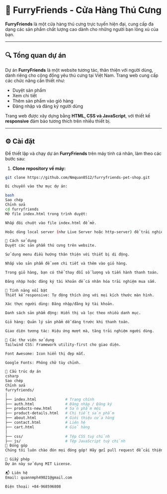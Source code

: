 # 🐾 FurryFriends - Cửa Hàng Thú Cưng

**FurryFriends** là một cửa hàng thú cưng trực tuyến hiện đại, cung cấp đa dạng các sản phẩm chất lượng cao dành cho những người bạn lông xù của bạn.

---

## 🔍 Tổng quan dự án

Dự án **FurryFriends** là một website tương tác, thân thiện với người dùng, dành riêng cho cộng đồng yêu thú cưng tại Việt Nam. Trang web cung cấp các chức năng cần thiết như:

- Duyệt sản phẩm  
- Xem chi tiết  
- Thêm sản phẩm vào giỏ hàng  
- Đăng nhập và đăng ký người dùng  

Trang web được xây dựng bằng **HTML, CSS và JavaScript**, với thiết kế **responsive** đảm bảo tương thích trên nhiều thiết bị.

---

## ⚙️ Cài đặt

Để thiết lập và chạy dự án **FurryFriends** trên máy tính cá nhân, làm theo các bước sau:

1. **Clone repository về máy:**

```bash
git clone https://github.com/Nmquan0512/furryfriends-pet-shop.git

Di chuyển vào thư mục dự án:

bash
Sao chép
Chỉnh sửa
cd furryfriends
Mở file index.html trong trình duyệt:

Nhấp đôi chuột vào file index.html để mở.

Hoặc dùng local server (như Live Server hoặc http-server) để trải nghiệm mượt hơn.

🧭 Cách sử dụng
Duyệt các sản phẩm thú cưng trên website.

Sử dụng menu điều hướng thân thiện với thiết bị di động.

Nhấp vào sản phẩm để xem chi tiết và thêm vào giỏ hàng.

Trong giỏ hàng, bạn có thể thay đổi số lượng và tiến hành thanh toán.

Đăng nhập hoặc đăng ký tài khoản để cá nhân hóa trải nghiệm mua sắm.

🌟 Tính năng nổi bật
Thiết kế responsive: Tự động thích ứng với mọi kích thước màn hình.

Xác thực người dùng: Đăng nhập/đăng ký tài khoản.

Danh sách sản phẩm động: Hiển thị và lọc theo nhiều danh mục.

Giỏ hàng: Quản lý sản phẩm dễ dàng trước khi thanh toán.

Giao diện tương tác: Hiệu ứng mượt mà, tăng trải nghiệm người dùng.

🧩 Các thư viện sử dụng
Tailwind CSS: Framework utility-first cho giao diện.

Font Awesome: Icon hiển thị đẹp mắt.

Google Fonts: Phông chữ tùy chỉnh.

📁 Cấu trúc dự án
csharp
Sao chép
Chỉnh sửa
furryfriends/
│
├── index.html             # Trang chính
├── auth.html              # Đăng nhập / Đăng ký
├── products-new.html      # Sản phẩm mới
├── product-details.html   # Chi tiết sản phẩm
├── about.html             # Giới thiệu cửa hàng
├── contact.html           # Liên hệ
├── cart.html              # Giỏ hàng
│
├── css/                   # Tệp CSS tuỳ chỉnh
├── js/                    # Tệp JavaScript tuỳ chỉnh
🤝 Đóng góp
Chúng tôi luôn chào đón mọi đóng góp! Hãy gửi pull request để cải thiện mã nguồn.

📜 Giấy phép
Dự án này sử dụng MIT License.

📬 Liên hệ
Email: quannmph49021@gmail.com

Điện thoại: +84-968596808



